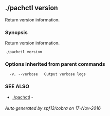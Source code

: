## ./pachctl version

Return version information.

### Synopsis


Return version information.

```
./pachctl version
```

### Options inherited from parent commands

```
  -v, --verbose   Output verbose logs
```

### SEE ALSO
* [./pachctl](./pachctl.md)	 - 

###### Auto generated by spf13/cobra on 17-Nov-2016
